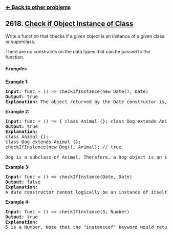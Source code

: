 ### [&#8592; Back to other problems](../../README.md)

## 2618. [Check if Object Instance of Class](https://leetcode.com/problems/check-if-object-instance-of-class/)

Write a function that checks if a given object is an instance of a given class or superclass.

There are no constraints on the data types that can be passed to the function.

##### Examples

**Example 1:**

<pre>
<b>Input:</b> func = () => checkIfInstance(new Date(), Date)
<b>Output:</b> true
<b>Explanation:</b> The object returned by the Date constructor is, by definition, an instance of Date.
</pre>

**Example 2:**

<pre>
<b>Input:</b> func = () => { class Animal {}; class Dog extends Animal {}; return checkIfInstance(new Dog(), Animal); }
<b>Output:</b> true
<b>Explanation:</b>
class Animal {};
class Dog extends Animal {};
checkIfInstance(new Dog(), Animal); // true

Dog is a subclass of Animal. Therefore, a Dog object is an instance of both Dog and Animal.
</pre>

**Example 3:**

<pre>
<b>Input:</b> func = () => checkIfInstance(Date, Date)
<b>Output:</b> false
<b>Explanation:</b>
A date constructor cannot logically be an instance of itself.
</pre>

**Example 4:**

<pre>
<b>Input:</b> func = () => checkIfInstance(5, Number)
<b>Output:</b> true
<b>Explanation:</b>
5 is a Number. Note that the "instanceof" keyword would return false.
</pre>
